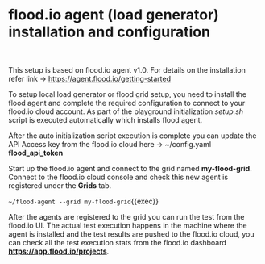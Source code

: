 # flood.io agent (load generator) installation and configuration

<br>

This setup is based on flood.io agent v1.0. For details on the installation refer link -> 
<https://agent.flood.io/getting-started>

To setup local load generator or flood grid setup, you need to install the flood agent and complete the required configuration to connect to your flood.io cloud account. As part of the playground initialization _setup.sh_ script is executed automatically which installs flood agent.

After the auto initialization script execution is complete you can update the API Access key from the flood.io cloud here -> ~/config.yaml __flood_api_token__

Start up the flood.io agent and connect to the grid named __my-flood-grid__. Connect to the flood.io cloud console and check this new agent is registered under the __Grids__ tab.

`~/flood-agent --grid my-flood-grid`{{exec}}

After the agents are registered to the grid you can run the test from the flood.io UI. The actual test execution happens in the machine where the agent is installed and the test results are pushed to the flood.io cloud, you can check all the test execution stats from the flood.io dashboard __https://app.flood.io/projects__.